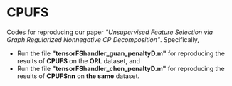 # CPUFS
Codes for reproducing our paper *"Unsupervised Feature Selection via Graph Regularized Nonnegative CP Decomposition"*. Specifically, 
- Run the file **"tensorFShandler_guan_penaltyD.m"** for reproducing the results of **CPUFS** on the **ORL** dataset, and 
- Run the file **"tensorFShandler_chen_penaltyD.m"** for reproducing the results of **CPUFSnn** on **the same** dataset.
